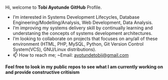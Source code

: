 Hi, welcome to **Tobi Ayotunde** **GitHub** Profile.
-  I’m interested in Systems Development Lifecycles, Database Engineering/Modelling/Analysis, Web Development, Data Analysis.
-  I’m improving my systems delivery skill by continually learning and understaning the concepts of systems development architectures.
- I’m looking to collaborate on projects that focuses on any/all of these environment (HTML, PHP, MySQL, Python, Git Version Control System(VCS), GNU/Linux distributions).
- 📫 How to reach me; ~Email: ayotundetobij@gmail.com

**Feel free to look in my public repos to see what I am currently working on and provide constructive critisism**
<!---
Tolero2/Tolero2 is a ✨ special ✨ repository because its `README.md` (this file) appears on your GitHub profile.
You can click the Preview link to take a look at your changes.
--->
